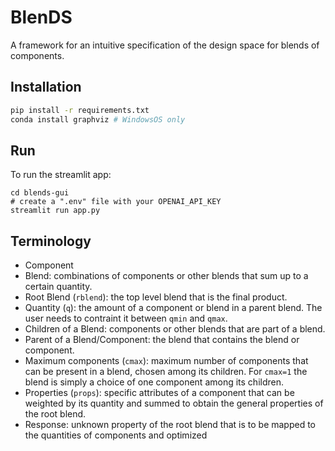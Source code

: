 # BlenDS

A framework for an intuitive specification of the design space for blends of components.

## Installation

```sh
pip install -r requirements.txt
conda install graphviz # WindowsOS only
```

## Run

To run the streamlit app:

```
cd blends-gui
# create a ".env" file with your OPENAI_API_KEY
streamlit run app.py
```

## Terminology

- Component
- Blend: combinations of components or other blends that sum up to a certain quantity.
- Root Blend (`rblend`): the top level blend that is the final product.
- Quantity (`q`): the amount of a component or blend in a parent blend. The user needs to contraint it between `qmin` and `qmax`.
- Children of a Blend: components or other blends that are part of a blend.
- Parent of a Blend/Component: the blend that contains the blend or component.
- Maximum components (`cmax`): maximum number of components that can be present in a blend, chosen among its children. For `cmax=1` the blend is simply a choice of one component among its children.
- Properties (`props`): specific attributes of a component that can be weighted by its quantity and summed to obtain the general properties of the root blend.
- Response: unknown property of the root blend that is to be mapped to the quantities of components and optimized
